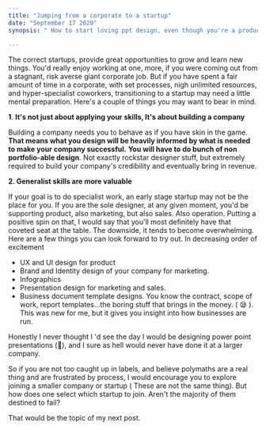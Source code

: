 ```yaml
---
title: "Jumping from a corporate to a startup"
date: "September 17 2020"
synopsis: " How to start loving ppt design, even though you're a product designer"

---
```


The correct startups, provide great opportunities to grow and learn new things. You'd really enjoy working at one, more, if you were coming out from a stagnant, risk averse giant corporate job. But if you have spent a fair amount of time in a corporate, with set processes, nigh unlimited resources, and hyper-specialist coworkers, transitioning to a startup may need a little mental preparation. Here's a couple of things you may want to bear in mind.

**1**. **It's not just about applying your skills, It's about building a company**

Building a company needs you to behave as if you have skin in the game. **That means what you design will be heavily informed by what is needed to make your company successful.** **You will have to do bunch of non portfolio-able design**. Not exactly rockstar designer stuff, but extremely required to build your company's credibility and eventually bring in revenue. 

**2.  Generalist skills are more valuable**

If your goal is to do specialist work, an early stage startup may not be the place for you. If you are the sole designer, at any given moment, you'd be supporting product, also marketing, but also sales. Also operation. Putting a positive spin on that, I would say that you'll most definitely have that coveted seat at the table. The downside, it tends to become overwhelming. 
Here are a few things you can look forward to try out.
In decreasing order of excitement

- UX and UI design for product
- Brand and Identity design of your company for marketing.
- Infographics
- Presentation design for marketing and sales.
- Business document template designs. You know the contract, scope of work, report templates...the boring stuff that brings in the money. ( 😪 ). This was new for me, but it gives you insight into how businesses are run.

Honestly I never thought I 'd see the day I would be designing power point presentations (🤮), and I sure as hell would never have done it at a larger company. 

So if you are not too caught up in labels, and believe polymaths are a real thing and are frustrated by process, I would encourage you to explore joining a smaller company or startup ( These are not the same thing). But how does one select which startup to join. Aren't the majority of them destined to fail? 

That would be the topic of my next post.


